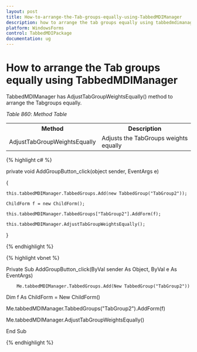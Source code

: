 ```yaml
---
layout: post
title: How-to-arrange-the-Tab-groups-equally-using-TabbedMDIManager
description: how to arrange the tab groups equally using tabbedmdimanager
platform: WindowsForms
control: TabbedMDIPackage
documentation: ug
---
```


# How to arrange the Tab groups equally using TabbedMDIManager

TabbedMDIManager has AdjustTabGroupWeightsEqually() method to arrange the Tabgroups equally.

_Table_ _860_: _Method Table_

<table>
<tr>
<th>
Method</th><th>
Description</th></tr>
<tr>
<td>
AdjustTabGroupWeightsEqually</td><td>
Adjusts the TabGroups weights equally</td></tr>
</table>


{% highlight c# %}



private void AddGroupButton_click(object sender, EventArgs e)

{

    this.tabbedMDIManager.TabbedGroups.Add(new TabbedGroup("TabGroup2"));

    ChildForm f = new ChildForm();

    this.tabbedMDIManager.TabbedGroups["TabGroup2"].AddForm(f);

    this.tabbedMDIManager.AdjustTabGroupWeightsEqually();  

}

{% endhighlight %}

{% highlight vbnet %}



Private Sub AddGroupButton_click(ByVal sender As Object, ByVal e As EventArgs)

     	Me.tabbedMDIManager.TabbedGroups.Add(New TabbedGroup("TabGroup2"))

Dim f As ChildForm = New ChildForm()

Me.tabbedMDIManager.TabbedGroups("TabGroup2").AddForm(f)

Me.tabbedMDIManager.AdjustTabGroupWeightsEqually()

End Sub

{% endhighlight %}

